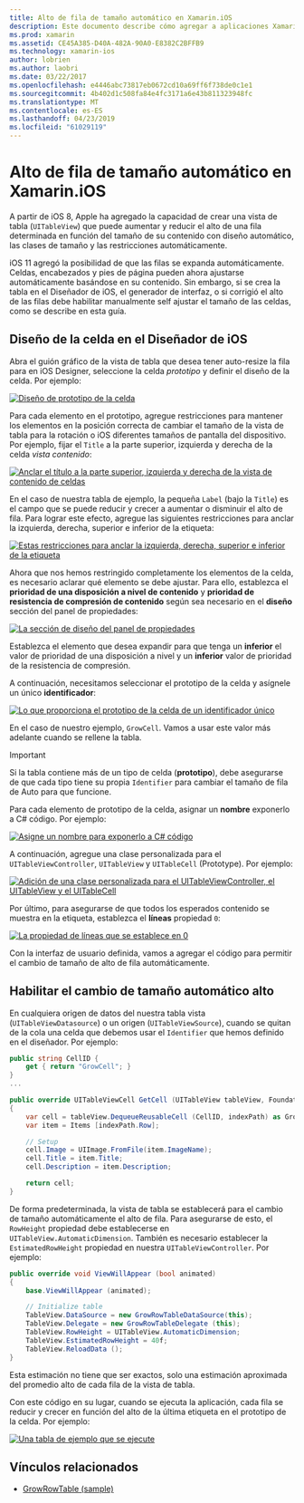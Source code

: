 ```yaml
---
title: Alto de fila de tamaño automático en Xamarin.iOS
description: Este documento describe cómo agregar a aplicaciones Xamarin.iOS filas de la vista de tabla cuyo alto varía según el contenido. Describe el diseño de la celda en el Diseñador de iOS y alto de lo que permite el cambio de tamaño automático.
ms.prod: xamarin
ms.assetid: CE45A385-D40A-482A-90A0-E8382C2BFFB9
ms.technology: xamarin-ios
author: lobrien
ms.author: laobri
ms.date: 03/22/2017
ms.openlocfilehash: e4446abc73817eb0672cd10a69ff6f738de0c1e1
ms.sourcegitcommit: 4b402d1c508fa84e4fc3171a6e43b811323948fc
ms.translationtype: MT
ms.contentlocale: es-ES
ms.lasthandoff: 04/23/2019
ms.locfileid: "61029119"
---
```

# <a name="auto-sizing-row-height-in-xamarinios"></a>Alto de fila de tamaño automático en Xamarin.iOS

A partir de iOS 8, Apple ha agregado la capacidad de crear una vista de tabla (`UITableView`) que puede aumentar y reducir el alto de una fila determinada en función del tamaño de su contenido con diseño automático, las clases de tamaño y las restricciones automáticamente.

iOS 11 agregó la posibilidad de que las filas se expanda automáticamente. Celdas, encabezados y pies de página pueden ahora ajustarse automáticamente basándose en su contenido. Sin embargo, si se crea la tabla en el Diseñador de iOS, el generador de interfaz, o si corrigió el alto de las filas debe habilitar manualmente self ajustar el tamaño de las celdas, como se describe en esta guía.

## <a name="cell-layout-in-the-ios-designer"></a>Diseño de la celda en el Diseñador de iOS

Abra el guión gráfico de la vista de tabla que desea tener auto-resize la fila para en iOS Designer, seleccione la celda *prototipo* y definir el diseño de la celda. Por ejemplo:

[![](autosizing-row-height-images/table01.png "Diseño de prototipo de la celda")](autosizing-row-height-images/table01.png#lightbox)

Para cada elemento en el prototipo, agregue restricciones para mantener los elementos en la posición correcta de cambiar el tamaño de la vista de tabla para la rotación o iOS diferentes tamaños de pantalla del dispositivo. Por ejemplo, fijar el `Title` a la parte superior, izquierda y derecha de la celda *vista contenido*:

[![](autosizing-row-height-images/table02.png "Anclar el título a la parte superior, izquierda y derecha de la vista de contenido de celdas")](autosizing-row-height-images/table02.png#lightbox)

En el caso de nuestra tabla de ejemplo, la pequeña `Label` (bajo la `Title`) es el campo que se puede reducir y crecer a aumentar o disminuir el alto de fila. Para lograr este efecto, agregue las siguientes restricciones para anclar la izquierda, derecha, superior e inferior de la etiqueta:

[![](autosizing-row-height-images/table03.png "Estas restricciones para anclar la izquierda, derecha, superior e inferior de la etiqueta")](autosizing-row-height-images/table03.png#lightbox)

Ahora que nos hemos restringido completamente los elementos de la celda, es necesario aclarar qué elemento se debe ajustar. Para ello, establezca el **prioridad de una disposición a nivel de contenido** y **prioridad de resistencia de compresión de contenido** según sea necesario en el **diseño** sección del panel de propiedades:

[![](autosizing-row-height-images/table03a.png "La sección de diseño del panel de propiedades")](autosizing-row-height-images/table03a.png#lightbox)

Establezca el elemento que desea expandir para que tenga un **inferior** el valor de prioridad de una disposición a nivel y un **inferior** valor de prioridad de la resistencia de compresión.

A continuación, necesitamos seleccionar el prototipo de la celda y asígnele un único **identificador**:

[![](autosizing-row-height-images/table04.png "Lo que proporciona el prototipo de la celda de un identificador único")](autosizing-row-height-images/table04.png#lightbox)

En el caso de nuestro ejemplo, `GrowCell`. Vamos a usar este valor más adelante cuando se rellene la tabla.

> [!IMPORTANT]
> Si la tabla contiene más de un tipo de celda (**prototipo**), debe asegurarse de que cada tipo tiene su propia `Identifier` para cambiar el tamaño de fila de Auto para que funcione.

Para cada elemento de prototipo de la celda, asignar un **nombre** exponerlo a C# código. Por ejemplo:

[![](autosizing-row-height-images/table05.png "Asigne un nombre para exponerlo a C# código")](autosizing-row-height-images/table05.png#lightbox)

A continuación, agregue una clase personalizada para el `UITableViewController`, `UITableView` y `UITableCell` (Prototype). Por ejemplo: 

[![](autosizing-row-height-images/table06.png "Adición de una clase personalizada para el UITableViewController, el UITableView y el UITableCell")](autosizing-row-height-images/table06.png#lightbox)

Por último, para asegurarse de que todos los esperados contenido se muestra en la etiqueta, establezca el **líneas** propiedad `0`:

[![](autosizing-row-height-images/table06.png "La propiedad de líneas que se establece en 0")](autosizing-row-height-images/table06a.png#lightbox)

Con la interfaz de usuario definida, vamos a agregar el código para permitir el cambio de tamaño de alto de fila automáticamente.

## <a name="enabling-auto-resizing-height"></a>Habilitar el cambio de tamaño automático alto

En cualquiera origen de datos del nuestra tabla vista (`UITableViewDatasource`) o un origen (`UITableViewSource`), cuando se quitan de la cola una celda que debemos usar el `Identifier` que hemos definido en el diseñador. Por ejemplo:

```csharp
public string CellID {
    get { return "GrowCell"; }
}
...

public override UITableViewCell GetCell (UITableView tableView, Foundation.NSIndexPath indexPath)
{
    var cell = tableView.DequeueReusableCell (CellID, indexPath) as GrowRowTableCell;
    var item = Items [indexPath.Row];

    // Setup
    cell.Image = UIImage.FromFile(item.ImageName);
    cell.Title = item.Title;
    cell.Description = item.Description;

    return cell;
}
```

De forma predeterminada, la vista de tabla se establecerá para el cambio de tamaño automáticamente el alto de fila. Para asegurarse de esto, el `RowHeight` propiedad debe establecerse en `UITableView.AutomaticDimension`. También es necesario establecer la `EstimatedRowHeight` propiedad en nuestra `UITableViewController`. Por ejemplo:

```csharp
public override void ViewWillAppear (bool animated)
{
    base.ViewWillAppear (animated);

    // Initialize table
    TableView.DataSource = new GrowRowTableDataSource(this);
    TableView.Delegate = new GrowRowTableDelegate (this);
    TableView.RowHeight = UITableView.AutomaticDimension;
    TableView.EstimatedRowHeight = 40f;
    TableView.ReloadData ();
}
```

Esta estimación no tiene que ser exactos, solo una estimación aproximada del promedio alto de cada fila de la vista de tabla.

Con este código en su lugar, cuando se ejecuta la aplicación, cada fila se reducir y crecer en función del alto de la última etiqueta en el prototipo de la celda. Por ejemplo:

[![](autosizing-row-height-images/table07.png "Una tabla de ejemplo que se ejecute")](autosizing-row-height-images/table07.png#lightbox)


## <a name="related-links"></a>Vínculos relacionados

- [GrowRowTable (sample)](https://developer.xamarin.com/samples/monotouch/GrowRowTable/)
